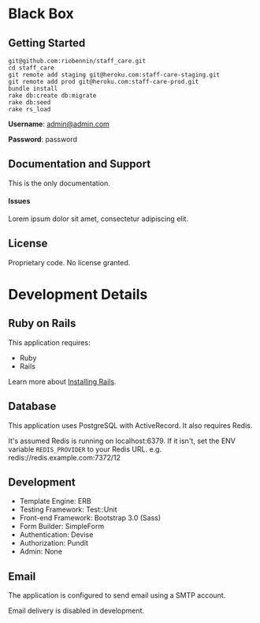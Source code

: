 Black Box
=========

Getting Started
---------------

```
git@github.com:riobennin/staff_care.git
cd staff_care
git remote add staging git@heroku.com:staff-care-staging.git
git remote add prod git@heroku.com:staff-care-prod.git
bundle install
rake db:create db:migrate
rake db:seed
rake rs_load
```

**Username**: admin@admin.com

**Password**: password

Documentation and Support
-------------------------

This is the only documentation.

#### Issues

Lorem ipsum dolor sit amet, consectetur adipiscing elit.


License
-------

Proprietary code.  No license granted.


Development Details
===================

Ruby on Rails
-------------

This application requires:

-   Ruby
-   Rails

Learn more about [Installing Rails](http://railsapps.github.io/installing-rails.html).

Database
--------

This application uses PostgreSQL with ActiveRecord.  It also requires Redis.

It's assumed Redis is running on localhost:6379.
If it isn't, set the ENV variable `REDIS_PROVIDER` to your Redis URL.
e.g. redis://redis.example.com:7372/12

Development
-----------

-   Template Engine: ERB
-   Testing Framework: Test::Unit
-   Front-end Framework: Bootstrap 3.0 (Sass)
-   Form Builder: SimpleForm
-   Authentication: Devise
-   Authorization: Pundit
-   Admin: None

Email
-----

The application is configured to send email using a SMTP account.

Email delivery is disabled in development.
